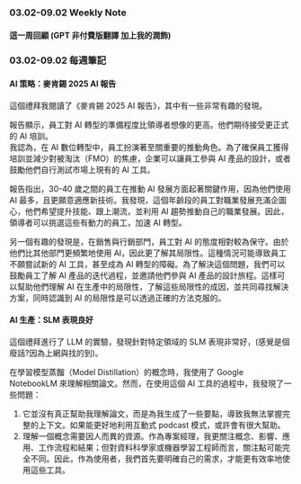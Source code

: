 ### 03.02-09.02 Weekly Note

#### 這一周回顧 (GPT 非付費版翻譯 加上我的潤飾)

### 03.02-09.02 每週筆記

#### AI 策略：麥肯錫 2025 AI 報告

這個禮拜我閱讀了《麥肯錫 2025 AI 報告》，其中有一些非常有趣的發現。

報告顯示，員工對 AI 轉型的準備程度比領導者想像的更高。他們期待接受更正式的 AI 培訓。  
我認為，在 AI 數位轉型中，員工扮演著至關重要的推動角色。為了確保員工獲得培訓並減少對被淘汰（FMO）的焦慮，企業可以讓員工參與 AI 產品的設計，或者鼓勵他們自行測試市場上現有的 AI 工具。

報告指出，30-40 歲之間的員工在推動 AI 發展方面起著關鍵作用，因為他們使用 AI 最多，且更願意適應新技術。我發現，這個年齡段的員工對職業發展充滿企圖心，他們希望提升技能、跟上潮流，並利用 AI 趨勢推動自己的職業發展。因此，領導者可以挑選這些有動力的員工，加速 AI 轉型。

另一個有趣的發現是，在銷售與行銷部門，員工對 AI 的態度相對較為保守。由於他們比其他部門更頻繁地使用 AI，因此更了解其局限性。這種情況可能導致員工不願嘗試新的 AI 工具，甚至成為 AI 轉型的障礙。為了解決這個問題，我們可以鼓勵員工了解 AI 產品的迭代過程，並邀請他們參與 AI 產品的設計旅程。這樣可以幫助他們理解 AI 在生產中的局限性，了解這些局限性的成因，並共同尋找解決方案，同時認識到 AI 的局限性是可以透過正確的方法克服的。

#### AI 生產：SLM 表現良好

這個禮拜進行了 LLM 的實驗，發現針對特定領域的 SLM 表現非常好，(感覺是個廢話?因為上網與找的到)。

在學習模型蒸餾（Model Distillation）的概念時，我使用了 Google NotebookLM 來理解相關論文。然而，在使用這個 AI 工具的過程中，我發現了一些問題：

1. 它並沒有真正幫助我理解論文，而是為我生成了一些要點，導致我無法掌握完整的上下文。如果能更好地利用互動式 podcast 模式，或許會有很大幫助。
2. 理解一個概念需要因人而異的資源。作為專案經理，我更關注概念、影響、應用、工作流程和結果；但對資料科學家或機器學習工程師而言，關注點可能完全不同。因此，作為使用者，我們首先要明確自己的需求，才能更有效率地使用這些工具。

